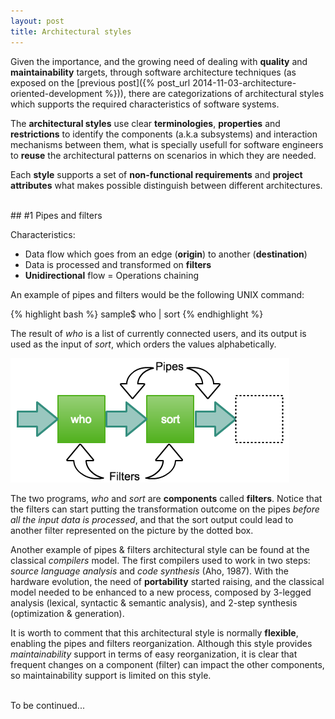 ```yaml
---
layout: post
title: Architectural styles
---
```


Given the importance, and the growing need of dealing with **quality** and **maintainability** targets, through software architecture techniques (as exposed on the [previous post]({% post_url 2014-11-03-architecture-oriented-development %})), there are categorizations of architectural styles which supports the required characteristics of software systems. 

The **architectural styles** use clear **terminologies**, **properties** and **restrictions** to identify the components (a.k.a subsystems) and interaction mechanisms between them, what is specially usefull for software engineers to **reuse** the architectural patterns on scenarios in which they are needed. 

Each **style** supports a set of **non-functional requirements** and **project attributes** what makes possible distinguish between different architectures.

<br />
## #1 Pipes and filters

Characteristics:

- Data flow which goes from an edge (**origin**) to another (**destination**)
- Data is processed and transformed on **filters**
- **Unidirectional** flow = Operations chaining

An example of pipes and filters would be the following UNIX command:

{% highlight bash %}
sample$ who | sort
{% endhighlight %}

The result of *who* is a list of currently connected users, and its output is used as the input of *sort*, which orders the values alphabetically.

![Unix who | sort](/assets/arch-styles-pipe-and-filter.png)

The two programs, *who* and *sort* are **components** called **filters**. Notice that the filters can start putting the transformation outcome on the pipes *before all the input data is processed*, and that the sort output could lead to another filter represented on the picture by the dotted box.

Another example of pipes & filters architectural style can be found at the classical *compilers* model. The first compilers used to work in two steps: *source language analysis* and *code synthesis* (Aho, 1987). With the hardware evolution, the need of **portability** started raising, and the classical model needed to be enhanced to a new process, composed by 3-legged analysis (lexical, syntactic & semantic analysis), and 2-step synthesis (optimization & generation).

It is worth to comment that this architectural style is normally **flexible**, enabling the pipes and filters reorganization. Although this style provides *maintainability* support in terms of easy reorganization, it is clear that frequent changes on a component (filter) can impact the other components, so maintainability support is limited on this style.

<br />
To be continued...




